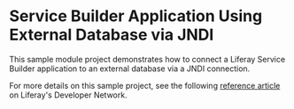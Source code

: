 # Service Builder Application Using External Database via JNDI

This sample module project demonstrates how to connect a Liferay Service Builder
application to an external database via a JNDI connection.

For more details on this sample project, see the following
[reference article](https://portal.liferay.dev/docs/7-2/reference/-/knowledge_base/r/service-builder-application-using-external-database-via-jndi)
on Liferay's Developer Network.